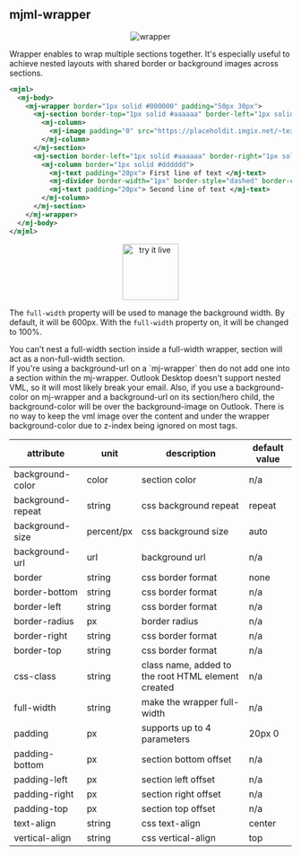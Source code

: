 ## mjml-wrapper

<p align="center">
  <img src="http://i.imgur.com/6YKq83B.png" alt="wrapper">
</p>

Wrapper enables to wrap multiple sections together. It's especially useful to achieve nested layouts with shared border or background images across sections.

```xml
<mjml>
  <mj-body>
    <mj-wrapper border="1px solid #000000" padding="50px 30px">
      <mj-section border-top="1px solid #aaaaaa" border-left="1px solid #aaaaaa" border-right="1px solid #aaaaaa" padding="20px">
        <mj-column>
          <mj-image padding="0" src="https://placeholdit.imgix.net/~text?&w=350&h=150" />
        </mj-column>
      </mj-section>
      <mj-section border-left="1px solid #aaaaaa" border-right="1px solid #aaaaaa" padding="20px" border-bottom="1px solid #aaaaaa">
        <mj-column border="1px solid #dddddd">
          <mj-text padding="20px"> First line of text </mj-text>
          <mj-divider border-width="1px" border-style="dashed" border-color="lightgrey" padding="0 20px" />
          <mj-text padding="20px"> Second line of text </mj-text>
        </mj-column>
      </mj-section>
    </mj-wrapper>
  </mj-body>
</mjml>
```

<p align="center">
  <a href="https://mjml.io/try-it-live/components/wrapper">
    <img width="100px" src="https://mjml.io/assets/img/svg/TRYITLIVE.svg" alt="try it live">
  </a>
</p>

The `full-width` property will be used to manage the background width.
By default, it will be 600px. With the `full-width` property on, it will be
changed to 100%.

<aside class="notice">
  You can't nest a full-width section inside a full-width wrapper, section will act as a non-full-width section.
</aside>

<aside class="notice">
  If you're using a background-url on a `mj-wrapper` then do not add one into a section within the mj-wrapper. Outlook Desktop doesn't support nested VML, so it will most likely break your email.
  Also, if you use a background-color on mj-wrapper and a background-url on its section/hero child, the background-color will be over the background-image on Outlook. There is no way to keep the vml image over the content and under the wrapper background-color due to z-index being ignored on most tags.
</aside>


attribute           | unit        | description                    | default value
--------------------|-------------|--------------------------------|---------------
background-color    | color       | section color                  | n/a
background-repeat   | string      | css background repeat          | repeat
background-size     | percent/px  | css background size            | auto
background-url      | url         | background url                 | n/a
border              | string      | css border format              | none
border-bottom       | string      | css border format              | n/a
border-left         | string      | css border format              | n/a
border-radius       | px          | border radius                  | n/a
border-right        | string      | css border format              | n/a
border-top          | string      | css border format              | n/a
css-class           | string      | class name, added to the root HTML element created | n/a
full-width          | string      | make the wrapper full-width    | n/a
padding             | px          | supports up to 4 parameters    | 20px 0
padding-bottom      | px          | section bottom offset          | n/a
padding-left        | px          | section left offset            | n/a
padding-right       | px          | section right offset           | n/a
padding-top         | px          | section top offset             | n/a
text-align          | string      | css text-align                 | center
vertical-align      | string      | css vertical-align             | top

